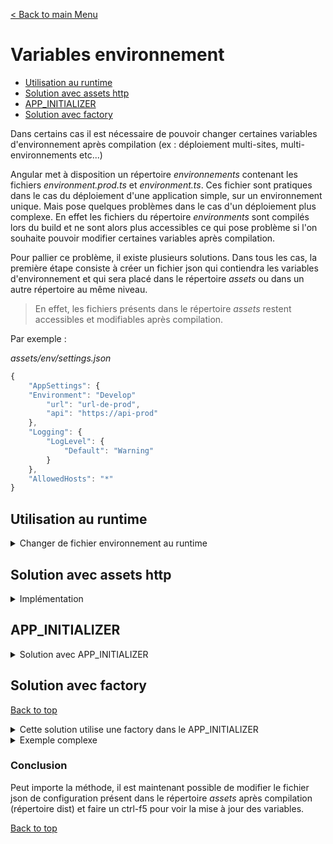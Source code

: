 [< Back to main Menu](https://github.com/gsoulie/angular-resources/blob/master/ng-sheet.md)    

# Variables environnement

* [Utilisation au runtime](#utilisation-au-runtime)     
* [Solution avec assets http](#solution-avec-assets-http)     
* [APP_INITIALIZER](#app_initializer)       
* [Solution avec factory](#solution-avec-factory)     

Dans certains cas il est nécessaire de pouvoir changer certaines variables d'environnement après compilation (ex : déploiement multi-sites, multi-environnements etc...)

Angular met à disposition un répertoire *environnements* contenant les fichiers *environment.prod.ts* et *environment.ts*. Ces fichier sont pratiques dans le cas du déploiement d'une application simple, sur un environnement unique. Mais pose quelques problèmes dans le cas d'un déploiement plus complexe. 
En effet les fichiers du répertoire *environments* sont compilés lors du build et ne sont alors plus accessibles ce qui pose problème si l'on souhaite pouvoir modifier certaines variables après compilation.

Pour pallier ce problème, il existe plusieurs solutions. Dans tous les cas, la première étape consiste à créer un fichier json qui contiendra les variables d'environnement et qui sera placé dans le répertoire *assets* ou dans un autre répertoire au même niveau. 

> En effet, les fichiers présents dans le répertoire *assets* restent accessibles et modifiables après compilation.

Par exemple :

*assets/env/settings.json*
````typescript
{
    "AppSettings": {
	"Environment": "Develop"
        "url": "url-de-prod",
        "api": "https://api-prod"
    }, 
	"Logging": {
		"LogLevel": {
			"Default": "Warning"
		}
	},
	"AllowedHosts": "*"
}
````

## Utilisation au runtime

<details>
	<summary>Changer de fichier environnement au runtime</summary>


* 1 - créer un répertoire *config* sous *src*

* 2 - créer autant de fichiers *config.env.json* nécessaire que de configurations voulues :
````
src
 ├── config
 │    ├── development
 │    │       └── config.env.json 
 │    └── production
 │            └── config.env.json
 ├── assets
...
````

example de structure des fichier *config.env.json* 
````json
{
  "production": true,
  "baseUrl": "https://www.my-site/api",
  "title": "PROD MODE",
  "baseHref": "/int/mySite/"
}
````

* 3 - Rendre accessible le répertoire config comme un asset

ajouter *"src/config"* dans les *"assets"* du *angular.json*

````json
 "assets": [
              "src/favicon.ico",
              "src/assets",
              "src/config"
            ],
````

* 4 - création d'un service *ConfigService*

<details>
  <summary>Code</summary>

*config.service.ts*
````typescript
import { Injectable, inject } from "@angular/core";
import { HttpClient } from "@angular/common/http";
import { tap } from "rxjs";

export type Config = {
  production: boolean,
  baseUrl: string,
  title: string
}
declare global {
  interface Window {
    MY_APP_ENV: string;
  }
}


@Injectable({
  providedIn: 'root'
})
export class ConfigService {
  private _config: Config | undefined = undefined;
  private http = inject(HttpClient);
  private environment: string;

  constructor() {
    // Accéder à l'environnement à partir de process.env ou window selon le contexte d'exécution
    // this.environment = (typeof process !== 'undefined' && process.env && process.env['NODE_ENV']) ?
    //   process.env['NODE_ENV'] : (typeof window !== 'undefined' && window['MY_APP_ENV']) ? window['MY_APP_ENV'] : 'development';

    this.environment = process.env['NODE_ENV'] ?? 'development';
  }

  get config(): Config | undefined { return this._config; }
  set config(value: Config) { this._config = value; }

  loadConfig() {
    const configFilePath = `../config/${this.environment}/config.env.json`;
    return this.http.get<any>(configFilePath)
      .pipe(
        tap((config: Config) => this._config = config)
      );
  }
}

// Factory qui sera utilisée dans le app.config.ts
export const initConfig = (configService = inject(ConfigService)) => {
  return () => configService.loadConfig()
}
````
  
</details>

* 5 - Injecter le ConfigService avec le token APP_INITIALIZER dans le *app.config.ts*

*app.config.ts*
````typescript
 providers: [
    // ...
    ConfigService,
    {
      provide: APP_INITIALIZER,
      useFactory: initConfig,
      deps: [ConfigService],
      multi: true
    }
  ]
````

* 6 - Lecture de la configuration chargée

Lire la configuration chargée et l'utiliser de la manière suivante 

*app.component.ts*
````typescript
config: Config | undefined;
  private configService = inject(ConfigService);

  constructor() {
    this.config = this.configService.config;
  }
````

* 7 - Installation du types node

````npm i --save-dev @types/node````

* 8 - ajouter le type node dans *tsconfig.app.json*
````json
{
  ...
  "compilerOptions": {
    ...
    "types": ["node"]
  },
 ...
}
````
			
* 9 - compilation

compiler maintenant en spécifiant l'environnement souhaité : 
````
ng build --configuration=development 
ng build --configuration=production
````

DOC : 
https://nx.dev/recipes/angular/use-environment-variables-in-angular
 
</details>

## Solution avec assets http

<details>
	<summary>Implémentation</summary>

Ensuite la lecture peut se faire au lancement de l'application via un httpClient

> ATTENTION : version non optimisée, en effet il est préférable d'injecter le service qui lit les données dans une factory appellée dans le APP_INITIALIZER ([voir solution 2](#app_initializer))

*app.component.ts*

````typescript
import { Subscription } from 'rxjs';
import { DataService } from './services/data.service';
import { Component, OnDestroy } from '@angular/core';

@Component({
  selector: 'app-root',
  templateUrl: './app.component.html',
  styleUrls: ['./app.component.scss']
})
export class AppComponent implements OnDestroy {
  
  settingsObservable: Subscription;

  constructor(private dataService: DataService) {
    // read settings
    this.settingsObservable = this.dataService.getAppSettings()
    .subscribe(res => {
      console.log(res);
    })
  }

  ngOnDestroy() {
    this.settingsObservable.unsubscribe();
  }
}

````

*data-service.ts*

````typescript
export class DataService {
  private _appSettingsUrl = 'assets/env/settings.json';

  constructor(private http: HttpClient) { }
  
  //lire les settings json
  getAppSettings(): Observable<any> {
    return this.http.get(this._appSettingsUrl);
  }
}
````
 
</details>

## APP_INITIALIZER 

<details>
	<summary>Solution avec APP_INITIALIZER</summary>

APP_INITIALIZER est un type multi-provider qui permet de spécifier une factory qui retourne une promise. Quand la promise est *complete* l'application continue son exécution. Ainsi, lorsqu'on arrive à l'endroit du code code où nous avons besoin des informations de configuration, on est certain qu'elles ont été chargées.

*app.module.ts*
````typescript
import { APP_INITIALIZER } from '@angular/core'
@NgModule({
    ....
    providers: [
        ...
        {
            provide: APP_INITIALIZER,
            useFactory: load,
            multi: true
        }
    ]
)
````

*load* est une fonction qui retourne une fonction qui retourne une **Promise**. La fonction Promise charge les informations de configuration et les enregistre dans l'application. Une fois que les infos de configuration ont été chargées, il faut resolve la promise **resolve(true)**.

Dernier point vraiment **important**, sans ça le code n'attendra pas d'avoir terminé avant de continuer, *useFactory* **DOIT** pointer vers une fonction qui pointe sur une **Promise**

*multi* : true est appliqué car APP_INITIALIZER autorise plusieurs instances de ce provider. Toutes les instances sont exécutées simultanément mais le code ne continuera pas tant que toutes les instances (Promises) ne sont pas terminées.
 
</details>


## Solution avec factory
[Back to top](#variables-environnement)

<details>
	<summary>Cette solution utilise une factory dans le APP_INITIALIZER</summary>

https://www.prestonlamb.com/blog/loading-app-config-in-app-initializer

### exemple perso

Définir des interfaces :

*interfaces.ts*
````typescript
export interface IEnvironmentVariable {
    AppSettings: IAppSettings
}
export interface IAppSettings {
    site: string,
    url: string,
    tracelog: boolean,
    api: string
}
````

*app.module.ts*

````typescript
import { AppconfigService } from './shared/services/appconfig.service';
import { BrowserModule } from '@angular/platform-browser';
import { APP_INITIALIZER, NgModule } from '@angular/core';
...

export function initConfig(appConfigService: AppconfigService) {
  return () => appConfigService.loadConfig();
}

@NgModule({
  declarations: [
    AppComponent,
    ...
  ],
  imports: [
    BrowserModule,
    AppRoutingModule,
    ...
  ],
  providers: [{
		provide: APP_INITIALIZER,
		useFactory: initConfig,
		deps: [ AppconfigService ],
		multi: true
	}],
  bootstrap: [AppComponent]
})
export class AppModule { }
````

*AppConfigService.ts*
````typescript
import { IEnvironmentVariable } from './../models/config.interface';
import { HttpClient } from '@angular/common/http';
import { Injectable } from '@angular/core';

@Injectable({
  providedIn: 'root'
})
export class AppconfigService {
  private _config: IEnvironmentVariable;
  configSubject$;

  public get config(): IEnvironmentVariable { return this._config; }
  public set config(value: IEnvironmentVariable) { this._config = value; }
  
  constructor(private _http: HttpClient) {}

  public loadConfig() {
      
      return this._http.get('assets/env/settings.json')
          .toPromise()
          .then((config: IEnvironmentVariable) => {
              this.config = config;
              return this.config;
              //this.configSubject$.next(this.config);	// error  
          })
          .catch((err: any) => {
              console.error(err);
          });
  }
}
````

*app.component.ts*
````typescript
  env: IEnvironmentVariable;
  settings: IAppSettings;

  constructor(private appconfigService: AppconfigService) { }
  
  ngOnInit() {
    this.env = this.appconfigService.config;
    this.settings = this.env.AppSettings;
  }
````

</details>

<details>
	<summary>Exemple complexe</summary>


*exemple*

````typescript
import { Config } from 'projects/Apps/Example/src/configs/config';
import { ApisConfig, ApisConfigurationProvider, ApisServicesModule } from 'apis-helpers';
import { UncatchedErrorHandler } from 'angular-helpers';

/**
 * Use to update config of library after loaded in APP_INITIALIZER
 */
@Injectable({ providedIn: 'root' })
export class ConfigFromApp extends ApisConfigurationProvider {
  constructor(private configStore: Config) {
    super();
    console.log('Load application configuration');
  }

  get params(): ApisConfig {
    return this.configStore.params;
  }
}

@NgModule({
  imports: [
    BrowserModule,
    AppRoutingModule,
    ApisServicesModule.forRoot({
      config: {
        provide: ApisConfigurationProvider,
        useClass: ConfigFromApp
      }
    })
  ],
  declarations: [
    AppComponent
  ],
  schemas: [ CUSTOM_ELEMENTS_SCHEMA ],
  providers: [
    {
      provide: LoggerConfig,
      useFactory: resolveNgxLoggerConfig
    },
    {
      provide: APP_INITIALIZER,
      useFactory: (configService: Config) => () => configService.loadConfig(),
      deps: [Config], multi: true
    },
    { provide: ErrorHandler, useClass: UncatchedErrorHandler }
  ],
  bootstrap: [AppComponent]
})
export class AppModule {}

export function resolveNgxLoggerConfig(): LoggerConfig {
  const suffix = Config.getApiSuffix(Config.params.logsApi);
  const config = {
    serverLoggingUrl: (Config.params ? Config.params.logsApi + suffix + '/logs' : undefined),
    level: NgxLoggerLevel.DEBUG,
    serverLogLevel: NgxLoggerLevel.INFO
  };
  return config;
}
````

*config.ts*
````typescript
import { Injectable } from '@angular/core';
import configForTest from './config.json';
import configEnvForTest from './config.test.json';
import { ConfigService } from 'angular-helpers';
import { ApisConfigurationInterface } from 'apis-helpers';

@Injectable({ providedIn: 'root' })
export class Config extends ConfigService {

  static params: ApisConfigurationInterface;
  public params: ApisConfigurationInterface;
  public paramsPromise: Promise<ApisConfigurationInterface>;

  configUrl = 'configs/config.json';
  configEnvUrl = 'configs/config.env.json';

  static loadConfigForTest() {
    ConfigService.params = Object.assign({}, configForTest, configEnvForTest);
  }

  static apiUseGateway(api: string): boolean {
    return api.startsWith(this.params.gatewayApi);
  }

  static getApiSuffix(api: string): string {
    return this.apiUseGateway(api) ? '' : '/api';
  }

  static getHubSuffix(api: string): string {
    return this.apiUseGateway(api) ? 'Hub' : '';
  }

  static loadConfig(callback: (config: ApisConfigurationInterface) => void) {
    super.loadConfig(callback);
  }

  public loadConfig(): Promise<ApisConfigurationInterface> {
    return <Promise<ApisConfigurationInterface>> super.loadConfig();
  }
}
```` 
</details>

### Conclusion

Peut importe la méthode, il est maintenant possible de modifier le fichier json de configuration présent dans le répertoire *assets* après compilation (répertoire dist) et faire un ctrl-f5 pour voir la mise à jour des variables.

[Back to top](#variables-environnement)
